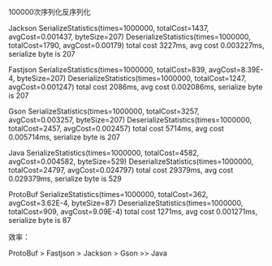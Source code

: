 100000次序列化反序列化

Jackson
SerializeStatistics(times=1000000, totalCost=1437, avgCost=0.001437, byteSize=207)
DeserializeStatistics(times=1000000, totalCost=1790, avgCost=0.00179)
total cost 3227ms, avg cost 0.003227ms, serialize byte is 207

Fastjson
SerializeStatistics(times=1000000, totalCost=839, avgCost=8.39E-4, byteSize=207)
DeserializeStatistics(times=1000000, totalCost=1247, avgCost=0.001247)
total cost 2086ms, avg cost 0.002086ms, serialize byte is 207

Gson
SerializeStatistics(times=1000000, totalCost=3257, avgCost=0.003257, byteSize=207)
DeserializeStatistics(times=1000000, totalCost=2457, avgCost=0.002457)
total cost 5714ms, avg cost 0.005714ms, serialize byte is 207

Java
SerializeStatistics(times=1000000, totalCost=4582, avgCost=0.004582, byteSize=529)
DeserializeStatistics(times=1000000, totalCost=24797, avgCost=0.024797)
total cost 29379ms, avg cost 0.029379ms, serialize byte is 529

ProtoBuf
SerializeStatistics(times=1000000, totalCost=362, avgCost=3.62E-4, byteSize=87)
DeserializeStatistics(times=1000000, totalCost=909, avgCost=9.09E-4)
total cost 1271ms, avg cost 0.001271ms, serialize byte is 87

效率：

ProtoBuf > Fastjson > Jackson > Gson >> Java

